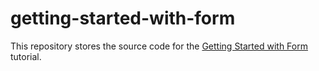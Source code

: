 # getting-started-with-form

This repository stores the source code for the [Getting Started with Form](https://js.devexpress.com/Documentation/Guide/Widgets/Form/Getting_Started_with_Form/) tutorial.
